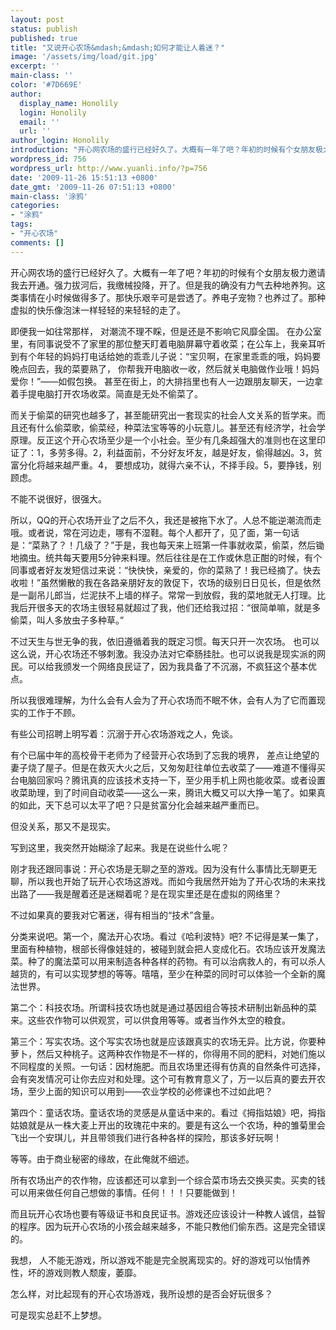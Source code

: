 ```yaml
---
layout: post
status: publish
published: true
title: "又说开心农场&mdash;&mdash;如何才能让人着迷？"
image: '/assets/img/load/git.jpg'
excerpt: ''
main-class: ''
color: '#7D669E'
author:
  display_name: Honolily
  login: Honolily
  email: ''
  url: ''
author_login: Honolily
introduction: "开心网农场的盛行已经好久了。大概有一年了吧？年初的时候有个女朋友极力邀请我去开通。强力拔河后，我缴械投降，开了。但是我的确没有力气去种地养狗。这类事情在小时候做得多了。那快乐艰辛可是尝透了。养电子宠物？也养过了。那种虚拟的快乐像泡沫一样轻轻的来轻轻的走了。"
wordpress_id: 756
wordpress_url: http://www.yuanli.info/?p=756
date: '2009-11-26 15:51:13 +0800'
date_gmt: '2009-11-26 07:51:13 +0800'
main-class: '涂鸦'
categories:
- "涂鸦"
tags:
- "开心农场"
comments: []
---
```

开心网农场的盛行已经好久了。大概有一年了吧？年初的时候有个女朋友极力邀请我去开通。强力拔河后，我缴械投降，开了。但是我的确没有力气去种地养狗。这类事情在小时候做得多了。那快乐艰辛可是尝透了。养电子宠物？也养过了。那种虚拟的快乐像泡沫一样轻轻的来轻轻的走了。

即便我一如往常那样， 对潮流不理不睬，但是还是不影响它风靡全国。 在办公室里，有同事说受不了家里的那位整天盯着电脑屏幕守着收菜；在公车上，我亲耳听到有个年轻的妈妈打电话给她的乖乖儿子说：&ldquo;宝贝啊，在家里乖乖的哦，妈妈要晚点回去，我的菜要熟了， 你帮我开电脑收一收，然后就关电脑做作业哦！妈妈爱你！&rdquo;&mdash;&mdash;如假包换。 甚至在街上，的大排挡里也有人一边跟朋友聊天，一边拿着手提电脑打开农场收菜。简直是无处不偷菜了。

而关于偷菜的研究也越多了，甚至能研究出一套现实的社会人文关系的哲学来。而且还有什么偷菜歌，偷菜经，种菜法宝等等的小玩意儿。甚至还有经济学，社会学原理。反正这个开心农场至少是一个小社会。至少有几条超强大的准则也在这里印证了：1，多劳多得。2，利益面前，不分好友坏友，越是好友，偷得越凶。3，贫富分化将越来越严重。4， 要想成功，就得六亲不认，不择手段。5，要挣钱，别顾虑。

不能不说很好，很强大。

所以，QQ的开心农场开业了之后不久，我还是被拖下水了。人总不能逆潮流而走哦。或者说，常在河边走，哪有不湿鞋。每个人都开了，见了面，第一句话是：&ldquo;菜熟了？！几级了？&rdquo;于是，我也每天来上班第一件事就收菜，偷菜，然后锄地摘虫。统共每天要用5分钟来料理。然后往往是在工作或休息正酣的时候，有个同事或者好友发短信过来说：&ldquo;快快快，亲爱的，你的菜熟了！我已经摘了。快去收啦！&rdquo;虽然懒散的我在各路亲朋好友的敦促下，农场的级别日日见长，但是依然是一副吊儿郎当，烂泥扶不上墙的样子。常常一到放假，我的菜地就无人打理。比我后开很多天的农场主很轻易就超过了我，他们还给我过招：&ldquo;很简单嘛，就是多偷菜，叫人多放虫子多种草。&rdquo;

不过天生与世无争的我，依旧遵循着我的既定习惯。每天只开一次农场。 也可以这么说，开心农场还不够刺激。我没办法对它牵肠挂肚。也可以说我是现实派的网民。可以给我颁发一个网络良民证了，因为我具备了不沉溺，不疯狂这个基本优点。

所以我很难理解，为什么会有人会为了开心农场而不眠不休，会有人为了它而置现实的工作于不顾。

有些公司招聘上明写着：沉溺于开心农场游戏之人，免谈。

有个已届中年的高校骨干老师为了经营开心农场到了忘我的境界， 差点让绝望的妻子烧了屋子。但是在救灭大火之后，又匆匆赶往单位去收菜了&mdash;&mdash;难道不懂得买台电脑回家吗？腾讯真的应该技术支持一下，至少用手机上网也能收菜。或者设置收菜助理，到了时间自动收菜&mdash;&mdash;这么一来，腾讯大概又可以大挣一笔了。如果真的如此，天下总可以太平了吧？只是贫富分化会越来越严重而已。

但没关系，那又不是现实。

写到这里，我突然开始糊涂了起来。我是在说些什么呢？

刚才我还跟同事说：开心农场是无聊之至的游戏。因为没有什么事情比无聊更无聊，所以我也开始了玩开心农场这游戏。而如今我居然开始为了开心农场的未来找出路了&mdash;&mdash;我是醒着还是迷糊着呢？是在现实里还是在虚拟的网络里？

不过如果真的要我对它著迷，得有相当的&ldquo;技术&rdquo;含量。

分类来说吧。第一个，魔法开心农场。看过《哈利波特》吧? 不记得是某一集了，里面有种植物，根部长得像娃娃的，被碰到就会把人变成化石。农场应该开发魔法菜。种了的魔法菜可以用来制造各种各样的药物。有可以治病救人的，有可以杀人越货的，有可以实现梦想的等等。嘻嘻，至少在种菜的同时可以体验一个全新的魔法世界。

第二个：科技农场。所谓科技农场也就是通过基因组合等技术研制出新品种的菜来。这些农作物可以供观赏，可以供食用等等。或者当作外太空的粮食。

第三个：写实农场。这个写实农场也就是应该跟真实的农场无异。比方说，你要种萝卜，然后又种桃子。这两种农作物是不一样的，你得用不同的肥料，对她们施以不同程度的关照。一句话：因材施肥。而且农场里还得有仿真的自然条件可选择，会有突发情况可让你去应对和处理。这个可有教育意义了，万一以后真的要去开农场，至少上面的知识可以用到&mdash;&mdash;农业学校的必修课也不过如此吧？

第四个：童话农场。童话农场的灵感是从童话中来的。看过《拇指姑娘》吧，拇指姑娘就是从一株大麦上开出的玫瑰花中来的。要是有这么一个农场，种的雏菊里会飞出一个安琪儿，并且带领我们进行各种各样的探险，那该多好玩啊！

等等。由于商业秘密的缘故，在此俺就不细述。

所有农场出产的农作物，应该都还可以拿到一个综合菜市场去交换买卖。买卖的钱可以用来做任何自己想做的事情。任何！！！只要能做到！

而且玩开心农场也要有等级证书和良民证书。游戏还应该设计一种教人诚信，益智的程序。因为玩开心农场的小孩会越来越多，不能只教他们偷东西。这是完全错误的。

我想， 人不能无游戏，所以游戏不能是完全脱离现实的。好的游戏可以怡情养性，坏的游戏则教人颓废，萎靡。

怎么样，对比起现有的开心农场游戏，我所设想的是否会好玩很多？

可是现实总赶不上梦想。


